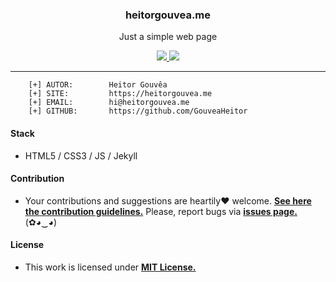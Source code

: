 
<p align="center">
  <h3 align="center">heitorgouvea.me</h3>
  <p align="center">Just a simple web page</p>

  <p align="center">
    <a href="https://github.com/GouveaHeitor/gouveaheitor.github.io/blob/master/LICENSE.md">
      <img src="https://img.shields.io/badge/license-MIT-blue.svg">
    </a>
    <a href="https://github.com/GouveaHeitor/gouveaheitor.github.io/releases">
      <img src="https://img.shields.io/badge/version-1.0-blue.svg">
    </a>
  </p>
</p>

---

```
    [+] AUTOR:        Heitor Gouvêa
    [+] SITE:         https://heitorgouvea.me
    [+] EMAIL:        hi@heitorgouvea.me
    [+] GITHUB:       https://github.com/GouveaHeitor
```

#### Stack

- HTML5 / CSS3 / JS / Jekyll

#### Contribution

- Your contributions and suggestions are heartily♥ welcome. [**See here the contribution guidelines.**](/.github/CONTRIBUTING.md) Please, report bugs via [**issues page.**](https://github.com/GouveaHeitor/gouveaheitor.github.io/issues)(✿◕‿◕) 

#### License

- This work is licensed under [**MIT License.**](https://github.com/GouveaHeitor/gouveaheitor.github.io/blob/master/LICENSE.md)


